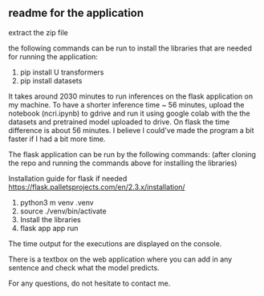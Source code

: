 ## readme for the application

extract the zip file 

the following commands can be run to install the 
libraries that are needed for running the application:

1. pip install U transformers
2. pip install datasets


It takes around 2030 minutes to run 
inferences on the flask application on my machine. 
To have a shorter inference time ~ 56 minutes, 
upload the notebook (ncri.ipynb) to gdrive
and run it using google colab with the 
the datasets and pretrained model uploaded 
to drive.
On flask the time difference is about 56 minutes.
I believe I could've made the program a bit faster 
if I had a bit more time.

The flask application can be run by the following commands:
(after cloning the repo and running the commands 
above for installing the libraries)

Installation guide for flask if needed https://flask.palletsprojects.com/en/2.3.x/installation/
1. python3 m venv .venv
2. source ./venv/bin/activate
3. Install the libraries
3. flask app app run

The time output for the executions are displayed 
on the console. 

There is a textbox on the web application
where you can add in any sentence and check what the model 
predicts. 

For any questions, do not hesitate to contact me. 
